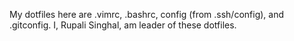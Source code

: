 My dotfiles here are .vimrc, .bashrc, config (from .ssh/config), and .gitconfig. I, Rupali Singhal, am leader of these dotfiles.
